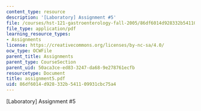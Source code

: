 ```yaml
---
content_type: resource
description: '[Laboratory] Assignment #5'
file: /courses/hst-121-gastroenterology-fall-2005/86df6014d928332b541109931cbc75a4_assignment5.pdf
file_type: application/pdf
learning_resource_types:
- Assignments
license: https://creativecommons.org/licenses/by-nc-sa/4.0/
ocw_type: OCWFile
parent_title: Assignments
parent_type: CourseSection
parent_uid: 50aca3ce-ed83-3247-da68-9e278761ecfb
resourcetype: Document
title: assignment5.pdf
uid: 86df6014-d928-332b-5411-09931cbc75a4
---
```

[Laboratory] Assignment #5